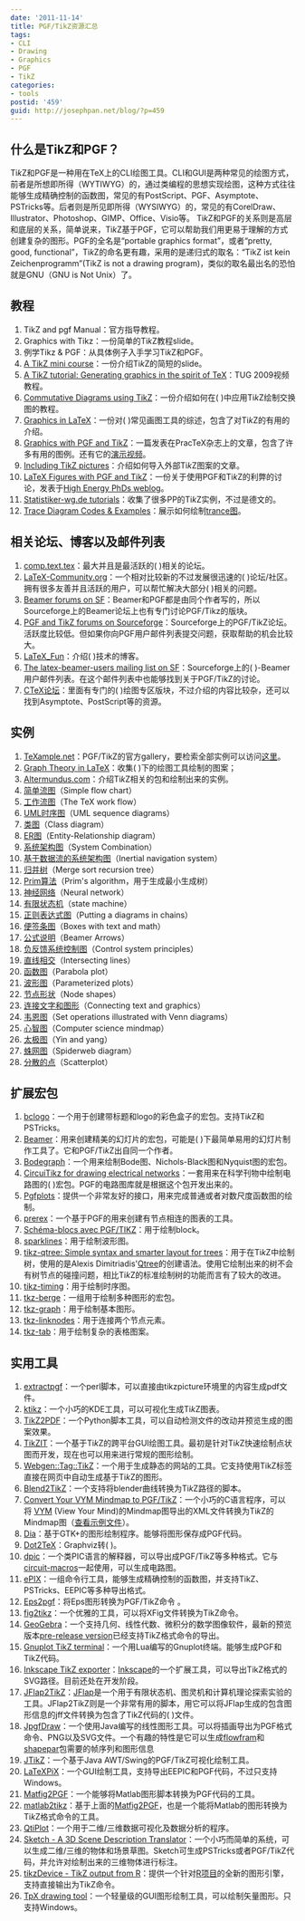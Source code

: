 ```yaml
---
date: '2011-11-14'
title: PGF/TikZ资源汇总
tags:
- CLI
- Drawing
- Graphics
- PGF
- TikZ
categories:
- tools
postid: '459'
guid: http://josephpan.net/blog/?p=459
---
```


什么是TikZ和PGF？
----------------

Ti*k*Z和PGF是一种用在TeX上的CLI绘图工具。CLI和GUI是两种常见的绘图方式，前者是所想即所得（WYTIWYG）的，通过类编程的思想实现绘图，这种方式往往能够生成精确控制的函数图，常见的有PostScript、PGF、Asymptote、PSTricks等。后者则是所见即所得（WYSIWYG）的，常见的有CorelDraw、Illustrator、Photoshop、GIMP、Office、Visio等。
Ti*k*Z和PGF的关系则是高层和底层的关系，简单说来，Ti*k*Z基于PGF，它可以帮助我们用更易于理解的方式创建复杂的图形。PGF的全名是“portable
graphics format”，或者“pretty, good,
functional”，Ti*k*Z的命名更有趣，采用的是递归式的取名：“TikZ ist kein
Zeichenprogramm”(TikZ is not a drawing
program)，类似的取名最出名的恐怕就是GNU（GNU is Not Unix）了。

教程
----

1.  TikZ and pgf Manual：官方指导教程。
2.  Graphics with Tikz：一份简单的Ti*k*Z教程slide。
3.  例学Tikz & PGF：从具体例子入手学习Ti*k*Z和PGF。
4.  [A TikZ mini
    course](http://automatica.dei.unipd.it/people/varagnolo/tikz.html)：一份介绍Ti*k*Z的简短的slide。
5.  [A TikZ tutorial: Generating graphics in the spirit of
    TeX](http://river-valley.tv/a-tikz-tutorial-generating-graphics-in-the-spirit-of-tex/)：TUG
    2009视频教程。
6.  [Commutative Diagrams using
    TikZ](http://www.felixl.de/commu.pdf)：一份介绍如何在( )中应用Ti*k*Z绘制交换图的教程。
7.  [Graphics in
    LaTeX](http://www.tug.org/pracjourn/2007-1/beccari/)：一份对( )常见画图工具的综述，包含了对Ti*k*Z的有用的介绍。
8.  [Graphics with PGF and
    TikZ](http://www.tug.org/pracjourn/2007-1/mertz/)：一篇发表在PracTeX杂志上的文章，包含了许多有用的图例。还有它的[演示视频](http://www.river-valley.tv/conferences/practex2006/entries/william-com.html)。
9.  [Including TikZ
    pictures](http://kogs-www.informatik.uni-hamburg.de/~meine/tikz/process/)：介绍如何导入外部Ti*k*Z图案的文章。
10. [LaTeX Figures with PGF and
    TikZ](http://particlephd.wordpress.com/2009/01/02/latex-figures-with-pgf-and-tikz/)：一份关于使用PGF和Ti*k*Z的利弊的讨论，发表于[High
    Energy PhDs weblog](http://particlephd.wordpress.com/)。
11. [Statistiker-wg.de
    tutorials](http://www.statistiker-wg.de/pgf/tutorials.htm)：收集了很多PP的Ti*k*Z实例，不过是德文的。
12. [Trace Diagram Codes &
    Examples](http://elishapeterson.wikidot.com/tikz:diagrams)：展示如何绘制[trance图](http://en.wikipedia.org/wiki/Trace_diagram)。

相关论坛、博客以及邮件列表
--------------------------

1.  [comp.text.tex](http://groups.google.com/group/comp.text.tex/topics)：最大并且是最活跃的( )相关的论坛。
2.  [LaTeX-Community.org](http://www.latex-community.org/index.php)：一个相对比较新的不过发展很迅速的( )论坛/社区。拥有很多友善并且活跃的用户，可以帮忙解决大部分( )相关的问题。
3.  [Beamer forums on
    SF](http://sourceforge.net/forum/?group_id=92412)：Beamer和PGF都是由同个作者写的，所以Sourceforge上的Beamer论坛上也有专门讨论PGF/Tikz的版块。
4.  [PGF and TikZ forums on
    Sourceforge](http://sourceforge.net/forum/?group_id=142562)：Sourceforge上的PGF/TikZ论坛。活跃度比较低。但如果你向PGF用户邮件列表提交问题，获取帮助的机会比较大。
5.  [LaTeX\_Fun](http://blog.sina.com.cn/s/articlelist_1578561911_6_1.html)：介绍( )技术的博客。
6.  [The latex-beamer-users mailing list on
    SF](http://sourceforge.net/mailarchive/forum.php?forum_name=latex-beamer-users)：Sourceforge上的( )-Beamer用户邮件列表。在这个邮件列表中也能够找到关于PGF/TikZ的讨论。
7.  [CTeX论坛](http://bbs.ctex.org/)：里面有专门的( )绘图专区版块，不过介绍的内容比较杂，还可以找到Asymptote、PostScript等的资源。

实例
----

1.  [TeXample.net](http://www.texample.net/)：PGF/TikZ的官方gallery，要检索全部实例可以访问[这里](http://www.texample.net/tikz/examples/all/)。
2.  [Graph Theory in
    LaTeX](http://graphtheoryinlatex.blogspot.com/)：收集( )下的绘图工具绘制的图案；
3.  [Altermundus.com](http://altermundus.com/)：介绍Ti*k*Z相关的包和绘制出来的实例。
4.  [简单流图](http://www.fauskes.net/pgftikzexamples/simple-flow-chart/)（Simple
    flow chart）
5.  [工作流图](http://www.texample.net/tikz/examples/tex-workflow/)（The
    TeX work flow）
6.  [UML时序图](http://www.fauskes.net/pgftikzexamples/pgf-umlsd/)（UML
    sequence diagrams）
7.  [类图](http://www.texample.net/tikz/examples/class-diagram/)（Class diagram）
8.  [ER图](http://www.texample.net/tikz/examples/entity-relationship-diagram/)（Entity-Relationship
    diagram）
9.  [系统架构图](http://www.texample.net/tikz/examples/system-combination/)（System Combination）
10. [基于数据流的系统架构图](http://www.fauskes.net/pgftikzexamples/inertial-navigation-system/)（Inertial
    navigation system）
11. [归并树](http://www.texample.net/tikz/examples/merge-sort-recursion-tree/)（Merge
    sort recursion tree）
12. [Prim算法](http://www.texample.net/tikz/examples/intersecting-lines/)（Prim's
    algorithm，用于生成最小生成树）
13. [神经网络](http://www.texample.net/tikz/examples/neural-network/)（Neural
    network）
14. [有限状态机](http://www.texample.net/tikz/examples/state-machine/)（state
    machine）
15. [正则表达式图](http://www.texample.net/tikz/examples/diagram-chains/)（Putting
    a diagrams in chains）
16. [便签条图](http://www.texample.net/tikz/examples/boxes-with-text-and-math/)（Boxes
    with text and math）
17. [公式说明](http://www.texample.net/tikz/examples/beamer-arrows/)（Beamer
    Arrows）
18. [负反馈系统控制图](http://www.fauskes.net/pgftikzexamples/control-system-principles/)（Control
    system principles）
19. [直线相交](http://www.texample.net/tikz/examples/intersecting-lines/)（Intersecting
    lines）
20. [函数图](http://www.texample.net/tikz/examples/parabola-plot/)（Parabola
    plot）
21. [波形图](http://www.texample.net/tikz/examples/parameterized-plots/)（Parameterized
    plots）
22. [节点形状](http://www.texample.net/tikz/examples/node-shapes/)（Node
    shapes）
23. [连接文字和图形](http://media.texample.net/tikz/examples/thumbs/connecting-text-and-graphics.jpg)（Connecting
    text and graphics）
24. [韦恩图](http://www.texample.net/tikz/examples/set-operations-illustrated-with-venn-diagrams/)（Set
    operations illustrated with Venn diagrams）
25. [心智图](http://www.texample.net/tikz/examples/computer-science-mindmap/)（Computer
    science mindmap）
26. [太极图](http://www.texample.net/tikz/examples/yin-and-yang/)（Yin
    and yang）
27. [蛛网图](http://www.texample.net/tikz/examples/spiderweb-diagram/)（Spiderweb
    diagram）
28. [分散的点](http://www.texample.net/tikz/examples/scatterplot/)（Scatterplot）

扩展宏包
--------

1.  [bclogo](http://www.ctan.org/tex-archive/help/Catalogue/entries/bclogo.html)：一个用于创建带标题和logo的彩色盒子的宏包。支持Ti*k*Z和PSTricks。
2.  [Beamer](http://latex-beamer.sourceforge.net/)：用来创建精美的幻灯片的宏包，可能是( )下最简单易用的幻灯片制作工具了。它和PGF/Ti*k*Z出自同一个作者。
3.  [Bodegraph](http://www.sciences-indus-cpge.apinc.org/Bode-Black-et-Nyquist-avec-Tikz)：一个用来绘制Bode图、Nichols-Black图和Nyquist图的宏包。
4.  [CircuiTikz for drawing electrical
    networks](http://home.dei.polimi.it/mredaelli/circuitikz/index.html)：一套用来在科学刊物中绘制电路图的( )宏包。PGF的电路图库就是根据这个包开发出来的。
5.  [Pgfplots](http://www.ctan.org/tex-archive/help/Catalogue/entries/pgfplots.html)：提供一个非常友好的接口，用来完成普通或者对数尺度函数图的绘制。
6.  [prerex](http://www.ctan.org/tex-archive/help/Catalogue/entries/prerex.html)：一个基于PGF的用来创建有节点相连的图表的工具。
7.  [Schéma-blocs avec
    PGF/TIKZ](http://www.papanicola.info/post-it/spip.php?article53)：用于绘制block。
8.  [sparklines](http://www.ctan.org/tex-archive/help/Catalogue/entries/sparklines.html)：用于绘制波形图。
9.  [tikz-qtree: Simple syntax and smarter layout for
    trees](http://www.ctan.org/tex-archive/help/Catalogue/entries/tikz-qtree.html)：用于在Ti*k*Z中绘制树，使用的是Alexis
    Dimitriadis'[Qtree](http://www.ctan.org/tex-archive/help/Catalogue/entries/qtree.html)的创建语法。使用它绘制出来的树不会有树节点的碰撞问题，相比Ti*k*Z的标准绘制树的功能而言有了较大的改进。
10. [tikz-timing](http://www.ctan.org/tex-archive/help/Catalogue/entries/tikz-timing.html)：用于绘制时序图。
11. [tkz-berge](http://altermundus.com/pages/graphtheory.html)：一组用于绘制多种图形的宏包。
12. [tkz-graph](http://altermundus.com/pages/graph.html)：用于绘制基本图形。
13. [tkz-linknodes](http://www.ctan.org/tex-archive/help/Catalogue/entries/tkz-linknodes.html)：用于连接两个节点元素。
14. [tkz-tab](http://www.ctan.org/tex-archive/help/Catalogue/entries/tkz-tab.html)：用于绘制复杂的表格图案。

实用工具
--------

1.  [extractpgf](http://cse.unl.edu/~cbourke/latex/extractpgf)：一个perl脚本，可以直接由tikzpicture环境里的内容生成pdf文件。
2.  [ktikz](http://www.kde-apps.org/content/show.php/ktikz?content=63188)：一个小巧的KDE工具，可以可视化生成Ti*k*Z图表。
3.  [TikZ2PDF](http://kogs-www.informatik.uni-hamburg.de/~meine/tikz/process/#tikz2pdf)：一个Python脚本工具，可以自动检测文件的改动并预览生成的图案效果。
4.  [TikZIT](http://sourceforge.net/projects/tikzit/)：一个基于Ti*k*Z的跨平台GUI绘图工具。最初是针对Ti*k*Z快速绘制点状图而开发，现在也可以用来进行常规的图形绘制。
5.  [Webgen::Tag::TikZ](http://webgen.rubyforge.org/documentation/tag/tikz.html)：一个用于生成静态的网站的工具。它支持使用TikZ标签直接在网页中自动生成基于Ti*k*Z的图形。
6.  [Blend2TikZ](http://www.fauskes.net/code/blend2tikz/)：一个支持将blender曲线转换为Ti*k*Z路径的脚本。
7.  [Convert Your VYM Mindmap to
    PGF/TikZ](http://blog.lindoze.net/software/convert-vym-mindmap-pgftikz/)：一个小巧的C语言程序，可以将 [VYM](http://sourceforge.net/projects/vym/) (View
    Your
    Mind)的Mindmap图导出的XML文件转换为Ti*k*Z的Mindmap图（[查看示例文件](http://www.fauskes.net/pgftikzexamples/computer-science-mindmap/ "PGF/TikZ mind mapping example")）。
8.  [Dia](http://live.gnome.org/Dia)：基于GTK+的图形绘制程序。能够将图形保存成PGF代码。
9.  [Dot2TeX](http://www.fauskes.net/code/dot2tex/)：Graphviz转( )。
10. [dpic](http://ece.uwaterloo.ca/~aplevich/dpic/)：一个类PIC语言的解释器，可以导出成PGF/TikZ等多种格式。它与[circuit-macros](http://www.ctan.org/tex-archive/help/Catalogue/entries/circuit-macros.html)一起使用，可以生成电路图。
11. [ePIX](http://mathcs.holycross.edu/~ahwang/epix/ePiX.html)：一组命令行工具，能够生成精确控制的函数图，并支持TikZ、PSTricks、EEPIC等多种导出格式。
12. [Eps2pgf](http://sourceforge.net/projects/eps2pgf/)：将Eps图形转换为PGF/TikZ命令
    。
13. [fig2tikz](http://kogs-www.informatik.uni-hamburg.de/~meine/software/figpy/#fig2tikz)：一个优雅的工具，可以将XFig文件转换为TikZ命令。
14. [GeoGebra](http://www.geogebra.org/cms/)：一个支持几何、线性代数、微积分的数学图像软件，最新的预览版本[pre-release
    version](http://www.geogebra.org/en/wiki/index.php/Release_Notes_GeoGebra_Pre-Release)已经支持TikZ格式命令的导出。
15. [Gnuplot TikZ
    terminal](http://peter.affenbande.org/gnuplot/)：一个用Lua编写的Gnuplot终端。能够生成PGF和TikZ代码。
16. [Inkscape TikZ
    exporter](http://code.google.com/p/inkscape2tikz/)：[Inkscape](http://www.inkscape.org/)的一个扩展工具，可以导出TikZ格式的SVG路径。目前还处在开发阶段。
17. [JFlap2TikZ](http://tug.ctan.org/pkg/jflap2tikz)：[JFlap](http://www.jflap.org/)是一个用于有限状态机、图灵机和计算机理论探索实验的工具。JFlap2TikZ则是一个非常有用的脚本，用它可以将JFlap生成的包含图形信息的jff文件转换为包含了TikZ代码的( )文件。
18. [JpgfDraw](http://theoval.cmp.uea.ac.uk/~nlct/jpgfdraw/)：一个使用Java编写的线性图形工具。可以将插画导出为PGF格式命令、PNG以及SVG文件。一个有趣的特性是它可以生成[flowfram](http://www.ctan.org/tex-archive/help/Catalogue/entries/flowfram.html)和[shapepar](http://www.ctan.org/tex-archive/help/Catalogue/entries/shapepar.html)包需要的帧序列和图形信息
19. [JTikZ](http://jtikz.sourceforge.net/)：一个基于Java
    AWT/Swing的PGF/TikZ可视化绘制工具。
20. [LaTeXPiX](http://www.beurden.cjb.net/latexpix.htm)：一个GUI绘制工具，支持导出EEPIC和PGF代码，不过只支持Windows。
21. [Matfig2PGF](http://www.mathworks.com/matlabcentral/fileexchange/loadFile.do?objectId=12962)：一个能够将Matlab图形脚本转换为PGF代码的工具。
22. [matlab2tikz](http://www.win.ua.ac.be/~nschloe/content/matlab2tikz)：基于上面的[Matfig2PGF](http://www.mathworks.com/matlabcentral/fileexchange/loadFile.do?objectId=12962)，也是一个能将Matlab的图形转换为Ti*k*Z格式命令的工具。
23. [QtiPlot](http://soft.proindependent.com/qtiplot.html)：一个用于二维/三维数据可视化及数据分析的程序。
24. [Sketch - A 3D Scene Description
    Translator](http://www.frontiernet.net/~eugene.ressler/)：一个小巧而简单的系统，可以生成二维/三维的物体和场景草图。Sketch可生成PSTricks或者PGF/TikZ代码，并允许对绘制出来的三维物体进行标注。
25. [tikzDevice - TikZ output from
    R](http://r-forge.r-project.org/projects/tikzdevice/)：提供一个针对[R](http://www.r-project.org/)[项目](http://www.r-project.org/)的全新的图形引擎，支持直接输出为TikZ命令。
26. [TpX drawing
    tool](http://tpx.sourceforge.net/TpX.htm)：一个轻量级的GUI图形绘制工具，可以绘制矢量图形。只支持Windows。

